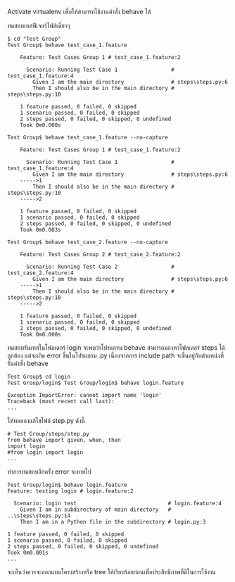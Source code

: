 Activate virtualenv เพื่อให้สามารถใช้งานคำสั่ง behave ได้


ทดสอบเทสฟีเจอร์ไฟล์เดี่ยวๆ
```
$ cd "Test Group"
Test Group$ behave test_case_1.feature

    Feature: Test Cases Group 1 # test_case_1.feature:2

      Scenario: Running Test Case 1                 # test_case_1.feature:4
        Given I am the main directory               # steps\steps.py:6
        Then I should also be in the main directory # steps\steps.py:10

    1 feature passed, 0 failed, 0 skipped
    1 scenario passed, 0 failed, 0 skipped
    2 steps passed, 0 failed, 0 skipped, 0 undefined
    Took 0m0.000s
```
```
Test Group$ behave test_case_1.feature --no-capture

    Feature: Test Cases Group 1 # test_case_1.feature:2

      Scenario: Running Test Case 1                 # test_case_1.feature:4
        Given I am the main directory               # steps\steps.py:6
    ----->1
        Then I should also be in the main directory # steps\steps.py:10
    ----->2

    1 feature passed, 0 failed, 0 skipped
    1 scenario passed, 0 failed, 0 skipped
    2 steps passed, 0 failed, 0 skipped, 0 undefined
    Took 0m0.003s
```
```
Test Group$ behave test_case_2.feature --no-capture

    Feature: Test Cases Group 2 # test_case_2.feature:2

      Scenario: Running Test Case 2                 # test_case_2.feature:4
        Given I am the main directory               # steps\steps.py:6
    ----->1
        Then I should also be in the main directory # steps\steps.py:10
    ----->2

    1 feature passed, 0 failed, 0 skipped
    1 scenario passed, 0 failed, 0 skipped
    2 steps passed, 0 failed, 0 skipped, 0 undefined
    Took 0m0.000s
```

ทดสอบรันเทสในโฟลเดอร์ login จะพบว่าโปรแกรม behave สามารถมองหาโฟลเดอร์ steps ได้ถูกต้อง
แต่จะเกิด error ขึ้นในโปรแกรม .py เนื่องจากการ include path จะขึ้นอยู่กับตำแหน่งที่รันคำสั่ง behave

```
Test Group$ cd login
Test Group/login$ Test Group/login$ behave login.feature

Exception ImportError: cannot import name 'login'
Traceback (most recent call last):
...
```

ให้ทดลองแก้ไขไฟล์ step.py ดังนี้
```
# Test Group/steps/step.py
from behave import given, when, then
import login
#from login import login
...
```

ทำการทดสอบอีกครั้ง error จะหายไป
```
Test Group/login$ behave login.feature
Feature: testing login # login.feature:2

  Scenario: login test                             # login.feature:4
    Given I am in subdirectory of main directory   # ..\steps\steps.py:14
    Then I am in a Python file in the subdirectory # login.py:3

1 feature passed, 0 failed, 0 skipped
1 scenario passed, 0 failed, 0 skipped
2 steps passed, 0 failed, 0 skipped, 0 undefined
Took 0m0.001s
...
```

จะเห็นว่าควรจะออกแบบโครงสร้างหรือ tree ให้เรียบร้อยก่อนเพื่อประสิทธิภาพที่ดีในการใช้งาน
